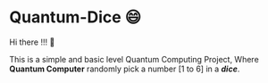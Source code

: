 # Quantum-Dice :smile:

Hi there !!! :wave:

This is a simple and basic level Quantum Computing Project, Where **Quantum Computer** randomly pick a number [1 to 6] in a **_dice_**.
